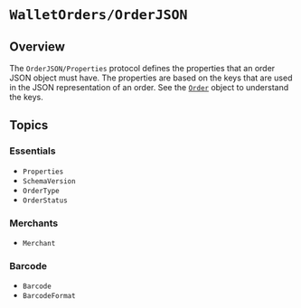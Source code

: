 # ``WalletOrders/OrderJSON``

## Overview

The ``OrderJSON/Properties`` protocol defines the properties that an order JSON object must have. The properties are based on the keys that are used in the JSON representation of an order. See the [`Order`](https://developer.apple.com/documentation/walletorders/order) object to understand the keys.

## Topics

### Essentials

- ``Properties``
- ``SchemaVersion``
- ``OrderType``
- ``OrderStatus``

### Merchants

- ``Merchant``

### Barcode

- ``Barcode``
- ``BarcodeFormat``
